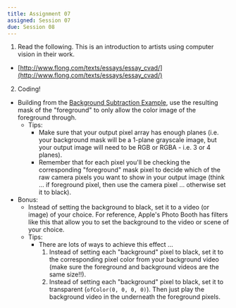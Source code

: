 ```yaml
---
title: Assignment 07
assigned: Session 07
due: Session 08
---
```



1. Read the following.  This is an introduction to artists using computer vision in their work.
  - [http://www.flong.com/texts/essays/essay_cvad/](http://www.flong.com/texts/essays/essay_cvad/)

2. Coding!
  - Building from the [Background Subtraction Example](https://github.com/SAIC-ATS/ARTTECH-3135/tree/master/Session_07/00_BackgroundSubtraction), use the resulting mask of the "foreground" to only allow the color image of the foreground through.
      - Tips:
          - Make sure that your output pixel array has enough planes (i.e. your background mask will be a 1-plane grayscale image, but your output image will need to be RGB or RGBA - i.e. 3 or 4 planes).  
          - Remember that for each pixel you'll be checking the corresponding "foreground" mask pixel to decide which of the raw camera pixels you want to show in your output image (think ... if foreground pixel, then use the camera pixel ... otherwise set it to black).
  - Bonus:
      - Instead of setting the background to black, set it to a video (or image) of your choice.  For reference, Apple's Photo Booth has filters like this that allow you to set the background to the video or scene of your choice.
      - Tips:  
          - There are lots of ways to achieve this effect ...
              1. Instead of setting each "background" pixel to black, set it to the corresponding pixel color from your background video (make sure the foreground and background videos are the same size!!).
              2. Instead of setting each "background" pixel to black, set it to transparent (`ofColor(0, 0, 0, 0)`).  Then just play the background video in the underneath the foreground pixels.